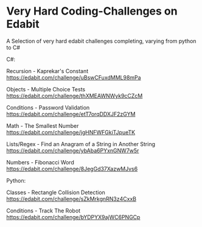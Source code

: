 # Very Hard Coding-Challenges on Edabit

A Selection of very hard edabit challenges completing, varying from python to C#

C#:

Recursion - Kaprekar's Constant
https://edabit.com/challenge/uBswCFuxdMML98mPa

Objects - Multiple Choice Tests
https://edabit.com/challenge/thXMEAWNWyk9cCZcM

Conditions - Password Validation
https://edabit.com/challenge/etT7orqDDXJF2zGYM

Math - The Smallest Number
https://edabit.com/challenge/jgHNFWFGkiTJpueTK

Lists/Regex - Find an Anagram of a String in Another String
https://edabit.com/challenge/ybAba6PYxnGNW7w5r

Numbers - Fibonacci Word
https://edabit.com/challenge/8JegGd37XazwMJvs6

Python:

Classes - Rectangle Collision Detection
https://edabit.com/challenge/sZkMrkgnRN3z4CxxB

Conditions - Track The Robot
https://edabit.com/challenge/bYDPYX9ajWC6PNGCp
